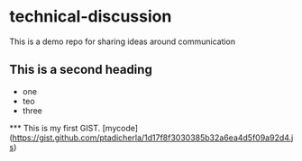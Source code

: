 # technical-discussion
This is a demo repo for sharing ideas around communication

## This is a second heading

* one
* teo
* three

*** This is my first GIST. 
[mycode] (https://gist.github.com/ptadicherla/1d17f8f3030385b32a6ea4d5f09a92d4.js)
